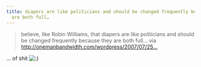 ```yaml
---
title: diapers are like politicians and should be changed frequently because they
  are both full…
---
```


<blockquote>
  <p>believe, like Robin Williams, that diapers are like politicians and should be changed frequently because they are both full…
  via <a href="http://onemanbandwidth.com/wordpress/2007/07/25/china-seo-expert/">http://onemanbandwidth.com/wordpress/2007/07/25...</a></p>
</blockquote>

<p>&#8230; of shit <img src='http://www.rijiben.org/smilies/icon_smile.gif' alt=':)' class='wp-smiley' /> </p>
